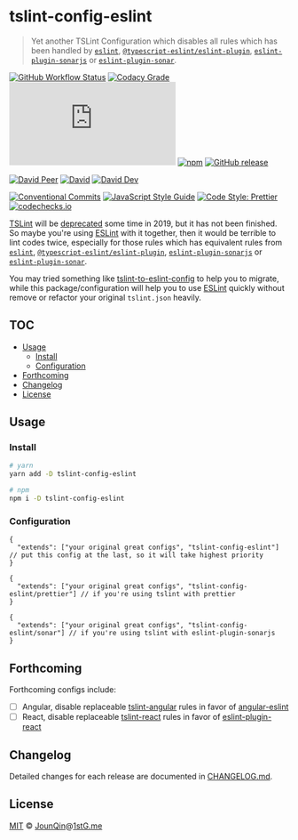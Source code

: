 # tslint-config-eslint

> Yet another TSLint Configuration which disables all rules which has been handled by [`eslint`](https://github.com/eslint/eslint), [`@typescript-eslint/eslint-plugin`](https://github.com/typescript-eslint/typescript-eslint/tree/master/packages/eslint-plugin), [`eslint-plugin-sonarjs`](https://github.com/SonarSource/eslint-plugin-sonarjs) or [`eslint-plugin-sonar`](https://github.com/rx-ts/eslint-plugin-sonar).

[![GitHub Workflow Status](https://img.shields.io/github/workflow/status/rx-ts/tslint-config-eslint/Publish%20package)](https://github.com/rx-ts/tslint-config-eslint/actions?query=workflow%3A%22Publish+package%22)
[![Codacy Grade](https://img.shields.io/codacy/grade/5c70cd4efc864eb3b344e32be9aecce8)](https://www.codacy.com/app/JounQin/tslint-config-eslint)
[![type-coverage](https://img.shields.io/badge/dynamic/json.svg?label=type-coverage&prefix=%E2%89%A5&suffix=%&query=$.typeCoverage.atLeast&uri=https%3A%2F%2Fraw.githubusercontent.com%2Frx-ts%2Ftslint-config-eslint%2Fmaster%2Fpackage.json)](https://github.com/plantain-00/type-coverage)
[![npm](https://img.shields.io/npm/v/tslint-config-eslint.svg)](https://www.npmjs.com/package/tslint-config-eslint)
[![GitHub release](https://img.shields.io/github/release/rx-ts/tslint-config-eslint)](https://github.com/rx-ts/tslint-config-eslint/releases)

[![David Peer](https://img.shields.io/david/peer/rx-ts/tslint-config-eslint.svg)](https://david-dm.org/rx-ts/tslint-config-eslint?type=peer)
[![David](https://img.shields.io/david/rx-ts/tslint-config-eslint.svg)](https://david-dm.org/rx-ts/tslint-config-eslint)
[![David Dev](https://img.shields.io/david/dev/rx-ts/tslint-config-eslint.svg)](https://david-dm.org/rx-ts/tslint-config-eslint?type=dev)

[![Conventional Commits](https://img.shields.io/badge/conventional%20commits-1.0.0-yellow.svg)](https://conventionalcommits.org)
[![JavaScript Style Guide](https://img.shields.io/badge/code_style-standard-brightgreen.svg)](https://standardjs.com)
[![Code Style: Prettier](https://img.shields.io/badge/code_style-prettier-ff69b4.svg)](https://github.com/prettier/prettier)
[![codechecks.io](https://raw.githubusercontent.com/codechecks/docs/master/images/badges/badge-default.svg?sanitize=true)](https://codechecks.io)

[TSLint][] will be [deprecated](https://github.com/palantir/tslint/issues/4534) some time in 2019, but it has not been finished. So maybe you're using [ESLint][] with it together, then it would be terrible to lint codes twice, especially for those rules which has equivalent rules from [`eslint`](https://github.com/eslint/eslint), [`@typescript-eslint/eslint-plugin`](https://github.com/typescript-eslint/typescript-eslint/tree/master/packages/eslint-plugin), [`eslint-plugin-sonarjs`](https://github.com/SonarSource/eslint-plugin-sonarjs) or [`eslint-plugin-sonar`](https://github.com/rx-ts/eslint-plugin-sonar).

You may tried something like [tslint-to-eslint-config](https://github.com/typescript-eslint/tslint-to-eslint-config) to help you to migrate, while this package/configuration will help you to use [ESLint][] quickly without remove or refactor your original `tslint.json` heavily.

## TOC <!-- omit in toc -->

- [Usage](#usage)
  - [Install](#install)
  - [Configuration](#configuration)
- [Forthcoming](#forthcoming)
- [Changelog](#changelog)
- [License](#license)

## Usage

### Install

```sh
# yarn
yarn add -D tslint-config-eslint

# npm
npm i -D tslint-config-eslint
```

### Configuration

```jsonc
{
  "extends": ["your original great configs", "tslint-config-eslint"] // put this config at the last, so it will take highest priority
}
```

```jsonc
{
  "extends": ["your original great configs", "tslint-config-eslint/prettier"] // if you're using tslint with prettier
}
```

```jsonc
{
  "extends": ["your original great configs", "tslint-config-eslint/sonar"] // if you're using tslint with eslint-plugin-sonarjs
}
```

## Forthcoming

Forthcoming configs include:

- [ ] Angular, disable replaceable [tslint-angular](https://github.com/mgechev/tslint-angular#readme) rules in favor of [angular-eslint](https://github.com/angular-eslint/angular-eslint)
- [ ] React, disable replaceable [tslint-react](https://github.com/palantir/tslint-react) rules in favor of [eslint-plugin-react](https://github.com/yannickcr/eslint-plugin-react)

## Changelog

Detailed changes for each release are documented in [CHANGELOG.md](./CHANGELOG.md).

## License

[MIT][] © [JounQin][]@[1stG.me][]

[1stg.me]: https://www.1stg.me
[eslint]: https://eslint.org
[jounqin]: https://GitHub.com/JounQin
[mit]: http://opensource.org/licenses/MIT
[tslint]: https://github.com/palantir/tslint
